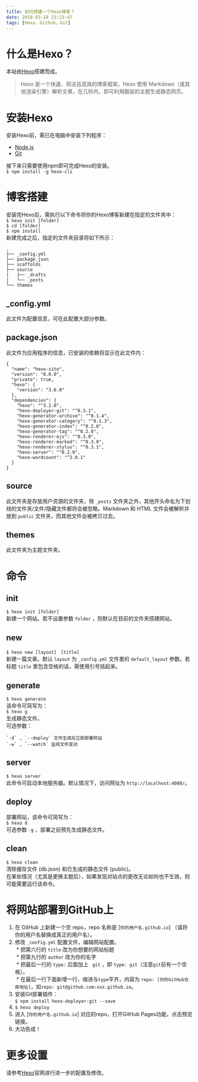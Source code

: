 ```yaml
---
title: 如何搭建一个Hexo博客？
date: 2018-03-28 23:23:47
tags: [Hexo，Github，Git]
---
```

# 什么是Hexo？
本站由[Hexo](https://hexo.io/zh-cn/)搭建而成。
> Hexo 是一个快速、简洁且高效的博客框架。Hexo 使用 Markdown（或其他渲染引擎）解析文章，在几秒内，即可利用靓丽的主题生成静态网页。  
# 安装Hexo
安装Hexo前，需已在电脑中安装下列程序：
<!-- more -->
  * [Node.js](http://nodejs.cn/)
  * [Git](https://git-scm.com/)  

接下来只需要使用npm即可完成Hexo的安装。  
`$ npm install -g hexo-cli`  
# 博客搭建
安装完Hexo后，需执行以下命令将你的Hexo博客新建在指定的文件夹中：  
`$ hexo init [folder]`  
`$ cd [folder]`  
`$ npm install`  
新建完成之后，指定的文件夹目录将如下所示：  

    .
    ├── _config.yml
    ├── package.json
    ├── scaffolds
    ├── source
    |   ├── _drafts
    |   └── _posts
    └── themes  
## _config.yml
此文件为配置信息，可在此配置大部分参数。
## package.json
此文件为应用程序的信息，已安装的依赖将显示在此文件内：  
```
{
  "name": "hexo-site",
  "version": "0.0.0",
  "private": true,
  "hexo": {
    "version": "3.6.0"
  },
  "dependencies": {
    "hexo": "^3.2.0",
    "hexo-deployer-git": "^0.3.1",
    "hexo-generator-archive": "^0.1.4",
    "hexo-generator-category": "^0.1.3",
    "hexo-generator-index": "^0.2.0",
    "hexo-generator-tag": "^0.2.0",
    "hexo-renderer-ejs": "^0.3.0",
    "hexo-renderer-marked": "^0.3.0",
    "hexo-renderer-stylus": "^0.3.1",
    "hexo-server": "^0.2.0",
    "hexo-wordcount": "^2.0.1"
  }
}  
```
## source
此文件夹是存放用户资源的文件夹，除 `_posts` 文件夹之外，其他开头命名为下划线的文件夹/文件/隐藏文件都将会被忽略。Markdown 和 HTML 文件会被解析并放到 `public` 文件夹，而其他文件会被拷贝过去。
## themes
此文件夹为主题文件夹。　　
# 命令
## init
`$ hexo init [folder]`  
新建一个网站。若不设置参数 `folder` ，则默认在目前的文件夹搭建网站。  
## new
`$ hexo new [layout]　[title]`  
新建一篇文章。默认 `layout` 为 `_config.yml` 文件里的 `default_layout` 参数。若标题 `title` 里包含空格的话，需使用引号括起来。
## generate
`$ hexo generate`  
该命令可简写为：  
`$ hexo g`  
生成静态文件。  
可选参数：  
```
`-d` , `--deploy` 文件生成后立即部署网站  
`-w` , `--watch` 监视文件变动  
```
## server
`$ hexo server`  
此命令可启动本地服务器。默认情况下，访问网址为 `http://localhost:4000/`。   
## deploy
部署网站，该命令可简写为：  
`$ hexo d`  
可选参数 `-g` ，部署之前预先生成静态文件。  
## clean
`$ hexo clean`  
清除缓存文件 (db.json) 和已生成的静态文件 (public)。  
在某些情况（尤其是更换主题后），如果发现对站点的更改无论如何也不生效，则可能需要运行该命令。
# 将网站部署到GitHub上
1. 在 GitHub 上新建一个空 repo，repo 名称是 [`你的用户名.github.io`] （请将你的用户名替换成真正的用户名）。
2. 修改 `_config.yml` 配置文件，编辑网站配置。  
&nbsp;* 把第六行的 `title` 改为你想要的网站标题  
&nbsp;* 把第九行的 `author` 改为你的名字  
&nbsp;* 把最后一行的 `type:` 后面加上 ` git` ，即 `type: git`（注意`git`前有一个空格）。  
&nbsp;* 在最后一行下面新增一行，缩进与`type`平齐，内容为 `repo: [你的GitHub仓库地址]`，如`repo: git@github.com:xxx.github.io`。
3. 安装Git部署插件：  
`$ npm install hexo-deployer-git --save`
4. `$ hexo deploy`
5. 进入 [`你的用户名.github.io`] 对应的repo，打开GitHub Pages功能，点击预览链接。
6. 大功告成！
# 更多设置
请参考[Hexo](https://hexo.io/zh-cn/)官网进行进一步的配置及修改。